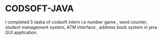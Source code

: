 # CODSOFT-JAVA
I completed 5 taska of codsoft intern i.e number game , word counter, student management system, ATM interface , address book system in java GUI application.

